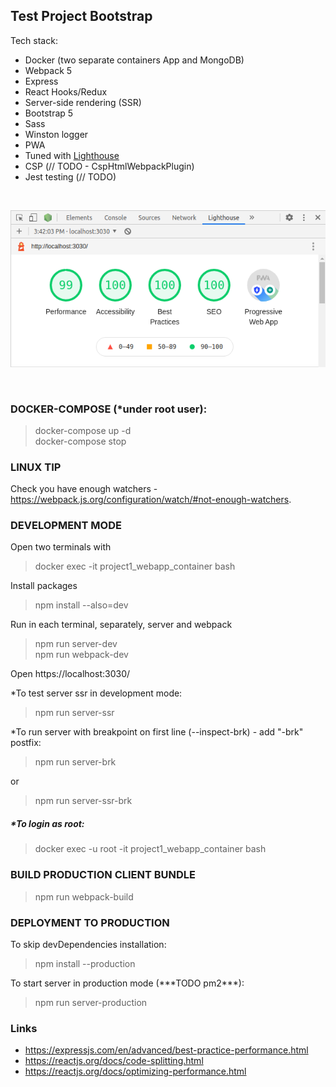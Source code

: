 ## Test Project Bootstrap

Tech stack:

- Docker (two separate containers App and MongoDB)
- Webpack 5
- Express
- React Hooks/Redux
- Server-side rendering (SSR)
- Bootstrap 5
- Sass
- Winston logger
- PWA
- Tuned with [Lighthouse](https://developers.google.com/web/tools/lighthouse)
- CSP (// TODO - CspHtmlWebpackPlugin)
- Jest testing (// TODO)

&nbsp;<p align="center"><kbd>
![Lighthouse](lighthouse.png)
</kbd></p>
&nbsp;

### DOCKER-COMPOSE (\*under root user):

> docker-compose up -d  
> docker-compose stop

### LINUX TIP

Check you have enough watchers - https://webpack.js.org/configuration/watch/#not-enough-watchers.

### DEVELOPMENT MODE

Open two terminals with

> docker exec -it project1_webapp_container bash

Install packages

> npm install --also=dev

Run in each terminal, separately, server and webpack

> npm run server-dev  
> npm run webpack-dev

Open https://localhost:3030/

\*To test server ssr in development mode:

> npm run server-ssr

\*To run server with breakpoint on first line (--inspect-brk) - add "-brk" postfix:

> npm run server-brk

or

> npm run server-ssr-brk

##### \*To login as root:

> docker exec -u root -it project1_webapp_container bash

### BUILD PRODUCTION CLIENT BUNDLE

> npm run webpack-build

### DEPLOYMENT TO PRODUCTION

To skip devDependencies installation:

> npm install --production

To start server in production mode (\*\*\*TODO pm2\*\*\*):

> npm run server-production

### Links

- https://expressjs.com/en/advanced/best-practice-performance.html
- https://reactjs.org/docs/code-splitting.html
- https://reactjs.org/docs/optimizing-performance.html
